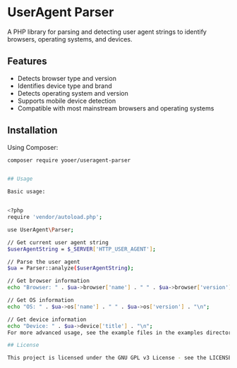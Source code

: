 # UserAgent Parser

A PHP library for parsing and detecting user agent strings to identify browsers, operating systems, and devices.

## Features

- Detects browser type and version
- Identifies device type and brand
- Detects operating system and version
- Supports mobile device detection
- Compatible with most mainstream browsers and operating systems

## Installation

Using Composer:

```bash
composer require yooer/useragent-parser


## Usage

Basic usage:


<?php
require 'vendor/autoload.php';

use UserAgent\Parser;

// Get current user agent string
$userAgentString = $_SERVER['HTTP_USER_AGENT'];

// Parse the user agent
$ua = Parser::analyze($userAgentString);

// Get browser information
echo "Browser: " . $ua->browser['name'] . " " . $ua->browser['version'] . "\n";

// Get OS information
echo "OS: " . $ua->os['name'] . " " . $ua->os['version'] . "\n";

// Get device information
echo "Device: " . $ua->device['title'] . "\n";
For more advanced usage, see the example files in the examples directory.

## License

This project is licensed under the GNU GPL v3 License - see the LICENSE file for details.
